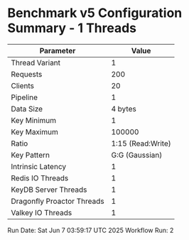 # Benchmark v5 Configuration Summary - 1 Threads

| Parameter | Value |
|-----------|-------|
| Thread Variant | 1 |
| Requests | 200 |
| Clients | 20 |
| Pipeline | 1 |
| Data Size | 4 bytes |
| Key Minimum | 1 |
| Key Maximum | 100000 |
| Ratio | 1:15 (Read:Write) |
| Key Pattern | G:G (Gaussian) |
| Intrinsic Latency | 1 |
| Redis IO Threads | 1 |
| KeyDB Server Threads | 1 |
| Dragonfly Proactor Threads | 1 |
| Valkey IO Threads | 1 |

Run Date: Sat Jun  7 03:59:17 UTC 2025
Workflow Run: 2
